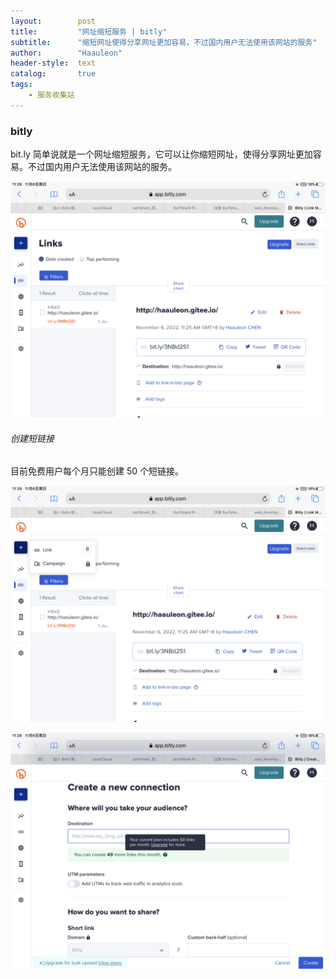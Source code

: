 ```yaml
---
layout:        post
title:         "网址缩短服务 | bitly"
subtitle:      "缩短网址使得分享网址更加容易，不过国内用户无法使用该网站的服务"
author:        "Haauleon"
header-style:  text
catalog:       true
tags:
    - 服务收集站
---
```


### bitly
bit.ly 简单说就是一个网址缩短服务，它可以让你缩短网址，使得分享网址更加容易。不过国内用户无法使用该网站的服务。       

![](\img\in-post\post-service\2022-11-06-service-bitly-1.png)   


###### 创建短链接
目前免费用户每个月只能创建 50 个短链接。        

![](\img\in-post\post-service\2022-11-06-service-bitly-2.png)     

![](\img\in-post\post-service\2022-11-06-service-bitly-3.png)   
